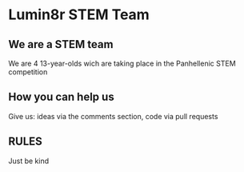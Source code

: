 # Lumin8r STEM Team 
## We are a STEM team 
We are 4 13-year-olds wich are taking place in the Panhellenic STEM competition
## How you can help us 
Give us:
ideas via the comments section,
code via pull requests
## RULES 
Just be kind
